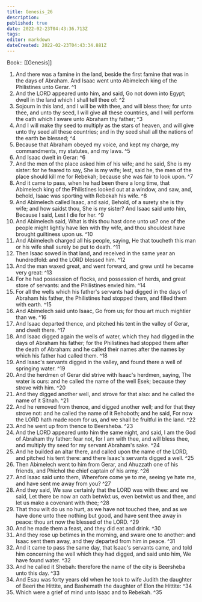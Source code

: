 ```yaml
---
title: Genesis_26
description: 
published: true
date: 2022-02-23T04:43:36.713Z
tags: 
editor: markdown
dateCreated: 2022-02-23T04:43:34.881Z
---
```


 Book:: [[Genesis]]
 1. And there was a famine in the land, beside the first famine that was in the days of Abraham. And Isaac went unto Abimelech king of the Philistines unto Gerar. ^1
 2. And the LORD appeared unto him, and said, Go not down into Egypt; dwell in the land which I shall tell thee of: ^2
 3. Sojourn in this land, and I will be with thee, and will bless thee; for unto thee, and unto thy seed, I will give all these countries, and I will perform the oath which I sware unto Abraham thy father; ^3
 4. And I will make thy seed to multiply as the stars of heaven, and will give unto thy seed all these countries; and in thy seed shall all the nations of the earth be blessed; ^4
 5. Because that Abraham obeyed my voice, and kept my charge, my commandments, my statutes, and my laws. ^5
 6. And Isaac dwelt in Gerar: ^6
 7. And the men of the place asked him of his wife; and he said, She is my sister: for he feared to say, She is my wife; lest, said he, the men of the place should kill me for Rebekah; because she was fair to look upon. ^7
 8. And it came to pass, when he had been there a long time, that Abimelech king of the Philistines looked out at a window, and saw, and, behold, Isaac was sporting with Rebekah his wife. ^8
 9. And Abimelech called Isaac, and said, Behold, of a surety she is thy wife; and how saidst thou, She is my sister? And Isaac said unto him, Because I said, Lest I die for her. ^9
 10. And Abimelech said, What is this thou hast done unto us? one of the people might lightly have lien with thy wife, and thou shouldest have brought guiltiness upon us. ^10
 11. And Abimelech charged all his people, saying, He that toucheth this man or his wife shall surely be put to death. ^11
 12. Then Isaac sowed in that land, and received in the same year an hundredfold: and the LORD blessed him. ^12
 13. And the man waxed great, and went forward, and grew until he became very great: ^13
 14. For he had possession of flocks, and possession of herds, and great store of servants: and the Philistines envied him. ^14
 15. For all the wells which his father's servants had digged in the days of Abraham his father, the Philistines had stopped them, and filled them with earth. ^15
 16. And Abimelech said unto Isaac, Go from us; for thou art much mightier than we. ^16
 17. And Isaac departed thence, and pitched his tent in the valley of Gerar, and dwelt there. ^17
 18. And Isaac digged again the wells of water, which they had digged in the days of Abraham his father; for the Philistines had stopped them after the death of Abraham: and he called their names after the names by which his father had called them. ^18
 19. And Isaac's servants digged in the valley, and found there a well of springing water. ^19
 20. And the herdmen of Gerar did strive with Isaac's herdmen, saying, The water is ours: and he called the name of the well Esek; because they strove with him. ^20
 21. And they digged another well, and strove for that also: and he called the name of it Sitnah. ^21
 22. And he removed from thence, and digged another well; and for that they strove not: and he called the name of it Rehoboth; and he said, For now the LORD hath made room for us, and we shall be fruitful in the land. ^22
 23. And he went up from thence to Beersheba. ^23
 24. And the LORD appeared unto him the same night, and said, I am the God of Abraham thy father: fear not, for I am with thee, and will bless thee, and multiply thy seed for my servant Abraham's sake. ^24
 25. And he builded an altar there, and called upon the name of the LORD, and pitched his tent there: and there Isaac's servants digged a well. ^25
 26. Then Abimelech went to him from Gerar, and Ahuzzath one of his friends, and Phichol the chief captain of his army. ^26
 27. And Isaac said unto them, Wherefore come ye to me, seeing ye hate me, and have sent me away from you? ^27
 28. And they said, We saw certainly that the LORD was with thee: and we said, Let there be now an oath betwixt us, even betwixt us and thee, and let us make a covenant with thee; ^28
 29. That thou wilt do us no hurt, as we have not touched thee, and as we have done unto thee nothing but good, and have sent thee away in peace: thou art now the blessed of the LORD. ^29
 30. And he made them a feast, and they did eat and drink. ^30
 31. And they rose up betimes in the morning, and sware one to another: and Isaac sent them away, and they departed from him in peace. ^31
 32. And it came to pass the same day, that Isaac's servants came, and told him concerning the well which they had digged, and said unto him, We have found water. ^32
 33. And he called it Shebah: therefore the name of the city is Beersheba unto this day. ^33
 34. And Esau was forty years old when he took to wife Judith the daughter of Beeri the Hittite, and Bashemath the daughter of Elon the Hittite: ^34
 35. Which were a grief of mind unto Isaac and to Rebekah. ^35
